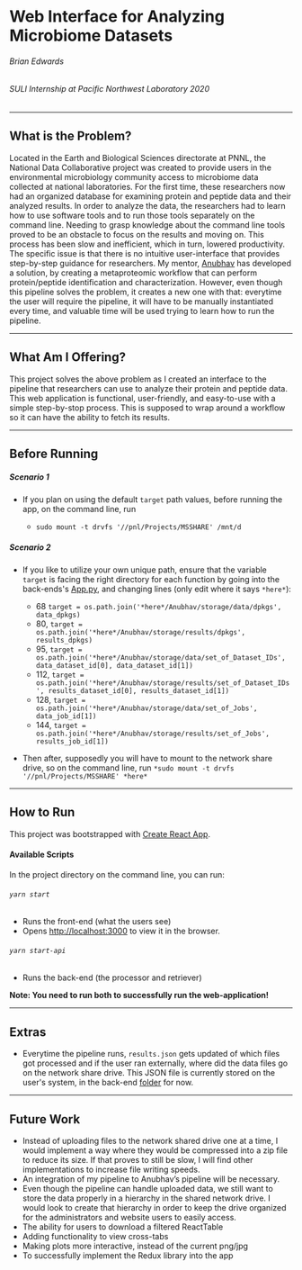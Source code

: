 # Web Interface for Analyzing Microbiome Datasets
###### Brian Edwards
###### SULI Internship at Pacific Northwest Laboratory 2020

---
## What is the Problem?
Located in the Earth and Biological Sciences directorate at PNNL, the National Data Collaborative project was created to provide users in the environmental microbiology community access to microbiome data collected at national laboratories. For the first time, these researchers now had an organized database for examining protein and peptide data and their analyzed results. In order to analyze the data, the researchers had to learn how to use software tools and to run those tools separately on the command line. Needing to grasp knowledge about the command line tools proved to be an obstacle to focus on the results and moving on. This process has been slow and inefficient, which in turn, lowered productivity. The specific issue is that there is no intuitive user-interface that provides step-by-step guidance for researchers.
My mentor, [Anubhav](https://github.com/anubhav0fnu) has developed a solution, by creating a metaproteomic workflow that can perform protein/peptide identification and characterization. However, even though this pipeline solves the problem, it creates a new one with that: everytime the user will require the pipeline, it will have to be manually instantiated every time, and valuable time will be used trying to learn how to run the pipeline.

---
## What Am I Offering?
This project solves the above problem as I created an interface to the pipeline that researchers can use to analyze their protein and peptide data. This web application is functional, user-friendly, and easy-to-use with a simple step-by-stop process. This is supposed to wrap around a workflow so it can have the ability to fetch its results.

---

## Before Running
##### Scenario 1
- If you plan on using the default `target` path values, before running the app, on the command line, run

    * `sudo mount -t drvfs '//pnl/Projects/MSSHARE' /mnt/d`
##### Scenario 2
- If you like to utilize your own unique path, ensure that the variable `target` is facing the right directory for each function by going into the back-ends's [App.py](https://github.com/brianedwards00/FlaskAndReact/blob/master/FlaskAndReact/react-flask-app/flask-backend/app.py), and changing lines (only edit where it says `*here*`):

    * 68 `target = os.path.join('*here*/Anubhav/storage/data/dpkgs', data_dpkgs)`
    * 80, `target = os.path.join('*here*/Anubhav/storage/results/dpkgs', results_dpkgs)`
    * 95, `target = os.path.join('*here*/Anubhav/storage/data/set_of_Dataset_IDs', data_dataset_id[0], data_dataset_id[1])`
    * 112, `target = os.path.join('*here*/Anubhav/storage/results/set_of_Dataset_IDs', results_dataset_id[0], results_dataset_id[1])`
    * 128, `target = os.path.join('*here*/Anubhav/storage/data/set_of_Jobs', data_job_id[1])`
    * 144, `target = os.path.join('*here*/Anubhav/storage/results/set_of_Jobs', results_job_id[1])`
- Then after, supposedly you will have to mount to the network share drive, so on the command line, run
`*sudo mount -t drvfs '//pnl/Projects/MSSHARE' *here*`
---
## How to Run
This project was bootstrapped with [Create React App](https://github.com/facebook/create-react-app).
#### Available Scripts
In the project directory on the command line, you can run:
###### `yarn start`
- Runs the front-end (what the users see)
- Opens [http://localhost:3000](http://localhost:3000) to view it in the browser.

###### `yarn start-api`
- Runs the back-end (the processor and retriever)

**Note: You need to run both to successfully run the web-application!**

---
## Extras
- Everytime the pipeline runs, `results.json` gets updated of which files got processed and if the user ran externally, where did the data files go on the network share drive. This JSON file is currently stored on the user's system, in the back-end [folder](https://github.com/brianedwards00/FlaskAndReact/blob/master/FlaskAndReact/react-flask-app/flask-backend/results.json) for now.
---
## Future Work
- Instead of uploading files to the network shared drive one at a time, I would implement a way where they would be compressed into a zip file to reduce its size. If that proves to still be slow, I will find other implementations to increase file writing speeds.
- An integration of my pipeline to Anubhav’s pipeline will be necessary. 
- Even though the pipeline can handle uploaded data, we still want to store the data properly in a hierarchy in the shared network drive. I would look to create that hierarchy in order to keep the drive organized for the administrators and website users to easily access.
- The ability for users to download a filtered ReactTable
- Adding functionality to view cross-tabs
- Making plots more interactive, instead of the current png/jpg
- To successfully implement the Redux library into the app
